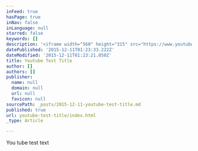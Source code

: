 ```yaml
---
inFeed: true
hasPage: true
inNav: false
inLanguage: null
starred: false
keywords: []
description: '<iframe width="560" height="315" src="https://www.youtube.com/embed/_mnjZETYPlE" frameborder="0" allowfullscreen></iframe>'
datePublished: '2015-12-11T01:23:33.222Z'
dateModified: '2015-12-11T01:23:21.050Z'
title: Youtube Test Title
author: []
authors: []
publisher:
  name: null
  domain: null
  url: null
  favicon: null
sourcePath: _posts/2015-12-11-youtube-test-title.md
published: true
url: youtube-test-title/index.html
_type: Article

---
```

You tube test text